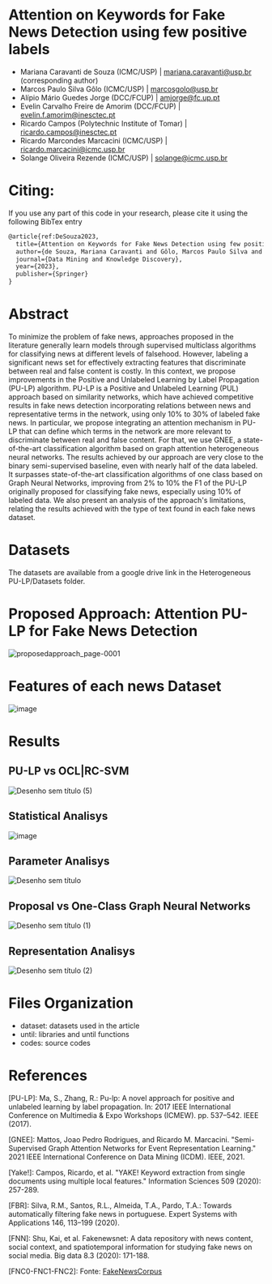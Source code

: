 # Attention on Keywords for Fake News Detection using few positive labels

- Mariana Caravanti de Souza (ICMC/USP) | mariana.caravanti@usp.br (corresponding author)
- Marcos Paulo Silva Gôlo (ICMC/USP) | marcosgolo@usp.br
- Alípio Mário Guedes Jorge (DCC/FCUP) | amjorge@fc.up.pt
- Evelin Carvalho Freire de Amorim (DCC/FCUP) | evelin.f.amorim@inesctec.pt
- Ricardo Campos (Polytechnic Institute of Tomar) | ricardo.campos@inesctec.pt
- Ricardo Marcondes Marcacini (ICMC/USP) | ricardo.marcacini@icmc.usp.br
- Solange Oliveira Rezende (ICMC/USP) | solange@icmc.usp.br

# Citing:

If you use any part of this code in your research, please cite it using the following BibTex entry
```latex
@article{ref:DeSouza2023,
  title={Attention on Keywords for Fake News Detection using few positive labels},
  author={de Souza, Mariana Caravanti and Gôlo, Marcos Paulo Silva and and Jorge, Alípio Mário Guedes and de Amorim, Evelin Carvalho Freire and Campos, Ricardo and Marcacini, Ricardo Marcondes and Rezende, Solange Oliveira},
  journal={Data Mining and Knowledge Discovery},
  year={2023},
  publisher={Springer}
}
```

# Abstract

To minimize the problem of fake news, approaches proposed in the literature generally learn models through supervised multiclass algorithms for classifying news at different levels of falsehood. However, labeling a significant news set for effectively extracting features that discriminate between real and false content is costly. In this context, we propose improvements in the Positive and Unlabeled Learning by Label Propagation (PU-LP) algorithm. PU-LP is a Positive and Unlabeled Learning (PUL) approach based on similarity networks, which have achieved competitive results in fake news detection incorporating relations between news and representative terms in the network, using only 10% to 30% of labeled fake news. In particular, we propose integrating an attention mechanism in PU-LP that can define which terms in the network are more relevant to discriminate between real and false content. For that, we use GNEE, a state-of-the-art classification algorithm based on graph attention heterogeneous neural networks. The results achieved by our approach are very close to the binary semi-supervised baseline, even with nearly half of the data labeled. It surpasses state-of-the-art classification algorithms of one class based on Graph Neural Networks, improving from 2% to 10% the F1 of the PU-LP originally proposed for classifying fake news, especially using 10% of labeled data. We also present an analysis of the approach's limitations, relating the results achieved with the type of text found in each fake news dataset.

# Datasets

The datasets are available from a google drive link in the Heterogeneous PU-LP/Datasets folder.

# Proposed Approach: Attention PU-LP for Fake News Detection

![proposedapproach_page-0001](https://github.com/marianacaravanti/attention-on-keywords-for-fake-news-detection-using-few-positive-labels/assets/8595261/269fe1ac-6f23-4299-b215-202df7b19ed2)

# Features of each news Dataset

![image](https://github.com/marianacaravanti/attention-on-keywords-for-fake-news-detection-using-few-positive-labels/assets/8595261/08f258a3-dc75-4571-a6e1-df8b1dab0653)

# Results

## PU-LP vs OCL|RC-SVM 

![Desenho sem título (5)](https://github.com/marianacaravanti/attention-on-keywords-for-fake-news-detection-using-few-positive-labels/assets/8595261/3b18e953-8ba2-4864-acef-8d219c138573)

## Statistical Analisys

![image](https://github.com/marianacaravanti/attention-on-keywords-for-fake-news-detection-using-few-positive-labels/assets/8595261/0e23840f-6120-4bca-8852-a2c9e0ae0f83)

## Parameter Analisys

![Desenho sem título](https://github.com/marianacaravanti/attention-on-keywords-for-fake-news-detection-using-few-positive-labels/assets/8595261/f99bcc38-acbd-4851-ac59-b16510f4f688)

## Proposal vs One-Class Graph Neural Networks

![Desenho sem título (1)](https://github.com/marianacaravanti/attention-on-keywords-for-fake-news-detection-using-few-positive-labels/assets/8595261/42f8f2bf-bb61-4b8a-8bc5-796c839d1ab1)

## Representation Analisys

![Desenho sem título (2)](https://github.com/marianacaravanti/attention-on-keywords-for-fake-news-detection-using-few-positive-labels/assets/8595261/4f979adb-ec42-4285-8b01-fd802db508fe)

# Files Organization
- dataset: datasets used in the article
- until: libraries and until functions
- codes: source codes


# References

[PU-LP]: Ma, S., Zhang, R.: Pu-lp: A novel approach for positive and unlabeled learning by label propagation. In: 2017 IEEE International Conference on Multimedia & Expo Workshops (ICMEW). pp. 537–542. IEEE (2017).

[GNEE]: Mattos, Joao Pedro Rodrigues, and Ricardo M. Marcacini. "Semi-Supervised Graph Attention Networks for Event Representation Learning." 2021 IEEE International Conference on Data Mining (ICDM). IEEE, 2021.

[Yake!]: Campos, Ricardo, et al. "YAKE! Keyword extraction from single documents using multiple local features." Information Sciences 509 (2020): 257-289.

[FBR]: Silva, R.M., Santos, R.L., Almeida, T.A., Pardo, T.A.: Towards automatically filtering fake news in portuguese. Expert Systems with Applications 146, 113–199 (2020).

[FNN]: Shu, Kai, et al. Fakenewsnet: A data repository with news content, social context, and spatiotemporal information for studying fake news on social media. Big data 8.3 (2020): 171-188.

[FNC0-FNC1-FNC2]: Fonte: <a href="https://github.com/several27/FakeNewsCorpus">FakeNewsCorpus</a>
